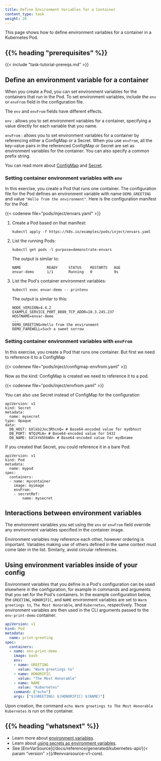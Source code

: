 ```yaml
---
title: Define Environment Variables for a Container
content_type: task
weight: 20
---
```


<!-- overview -->

This page shows how to define environment variables for a container
in a Kubernetes Pod.

## {{% heading "prerequisites" %}}

{{< include "task-tutorial-prereqs.md" >}}

<!-- steps -->

## Define an environment variable for a container

When you create a Pod, you can set environment variables for the containers
that run in the Pod. To set environment variables, include the `env` or
`envFrom` field in the configuration file.

The `env` and `envFrom` fields have different effects.

`env`
: allows you to set environment variables for a container, specifying a value directly for each variable that you name.

`envFrom`
: allows you to set environment variables for a container by referencing either a ConfigMap or a Secret.
 When you use `envFrom`, all the key-value pairs in the referenced ConfigMap or Secret
 are set as environment variables for the container.
 You can also specify a common prefix string.

You can read more about [ConfigMap](/docs/tasks/configure-pod-container/configure-pod-configmap/#configure-all-key-value-pairs-in-a-configmap-as-container-environment-variables)
and [Secret](/docs/tasks/inject-data-application/distribute-credentials-secure/#configure-all-key-value-pairs-in-a-secret-as-container-environment-variables).

### Setting container environment variables with `env` 

In this exercise, you create a Pod that runs one container. The configuration
file for the Pod defines an environment variable with name `DEMO_GREETING` and
value `"Hello from the environment"`. Here is the configuration manifest for the
Pod:

{{< codenew file="pods/inject/envars.yaml" >}}

1. Create a Pod based on that manifest:

   ```shell
   kubectl apply -f https://k8s.io/examples/pods/inject/envars.yaml
   ```

1. List the running Pods:

   ```shell
   kubectl get pods -l purpose=demonstrate-envars
   ```

   The output is similar to:

   ```
   NAME            READY     STATUS    RESTARTS   AGE
   envar-demo      1/1       Running   0          9s
   ```

1. List the Pod's container environment variables:

   ```shell
   kubectl exec envar-demo -- printenv
   ```

   The output is similar to this:

   ```
   NODE_VERSION=4.4.2
   EXAMPLE_SERVICE_PORT_8080_TCP_ADDR=10.3.245.237
   HOSTNAME=envar-demo
   ...
   DEMO_GREETING=Hello from the environment
   DEMO_FAREWELL=Such a sweet sorrow
   ```

### Setting container environment variables with `envFrom`

In this exercise, you create a Pod that runs one container.
But first we need to reference it to a ConfigMap 

{{< codenew file="pods/inject/configmap-envfrom.yaml" >}}

Now as the kind: ConfigMap is created we need to 
reference it to a pod. 

{{< codenew file="pods/inject/envfrom.yaml" >}}

You can also use Secret instead of ConfigMap for the configuration

```ymal
apiVersion: v1
kind: Secret
metadata:
  name: mysecret
type: Opaque
data:
  DB_HOST: bXlkb2Joc3RhcnQ= # Base64-encoded value for mydbhost
  DB_PORT: NTQzMiA= # Base64-encoded value for 5432
  DB_NAME: bXlkYm5hbWU= # Base64-encoded value for mydbname

```

If you created that Secret, you could reference it in a bare Pod:

```ymal
apiVersion: v1
kind: Pod
metadata:
  name: mypod
spec:
  containers:
  - name: mycontainer
    image: myimage
    envFrom:
    - secretRef:
        name: mysecret
```

## Interactions between environment variables

The environment variables you set using the `env` or `envFrom` field
override any environment variables specified in the container image.

Environment variables may reference each other, however ordering is important.
Variables making use of others defined in the same context must come later in
the list. Similarly, avoid circular references.

## Using environment variables inside of your config

Environment variables that you define in a Pod's configuration can be used
elsewhere in the configuration, for example in commands and arguments that
you set for the Pod's containers.
In the example configuration below, the `GREETING`, `HONORIFIC`, and
`NAME` environment variables are set to `Warm greetings to`, `The Most
Honorable`, and `Kubernetes`, respectively. Those environment variables
are then used in the CLI arguments passed to the `env-print-demo`
container.

```yaml
apiVersion: v1
kind: Pod
metadata:
  name: print-greeting
spec:
  containers:
  - name: env-print-demo
    image: bash
    env:
    - name: GREETING
      value: "Warm greetings to"
    - name: HONORIFIC
      value: "The Most Honorable"
    - name: NAME
      value: "Kubernetes"
    command: ["echo"]
    args: ["$(GREETING) $(HONORIFIC) $(NAME)"]
```

Upon creation, the command `echo Warm greetings to The Most Honorable Kubernetes` is run on the container.

## {{% heading "whatsnext" %}}

* Learn more about [environment variables](/docs/tasks/inject-data-application/environment-variable-expose-pod-information/).
* Learn about [using secrets as environment variables](/docs/concepts/configuration/secret/#using-secrets-as-environment-variables).
* See [EnvVarSource](/docs/reference/generated/kubernetes-api/{{< param "version" >}}/#envvarsource-v1-core).

